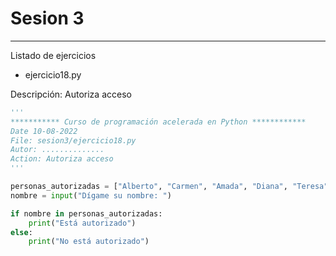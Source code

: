 # Sesion 3

---
Listado de ejercicios

* ejercicio18.py

Descripción: Autoriza acceso

```python
'''
*********** Curso de programación acelerada en Python ************
Date 10-08-2022
File: sesion3/ejercicio18.py
Autor: ..............
Action: Autoriza acceso
'''

personas_autorizadas = ["Alberto", "Carmen", "Amada", "Diana", "Teresa", "Gabriela"] 
nombre = input("Dígame su nombre: ")

if nombre in personas_autorizadas:
    print("Está autorizado")
else:
    print("No está autorizado")
```

